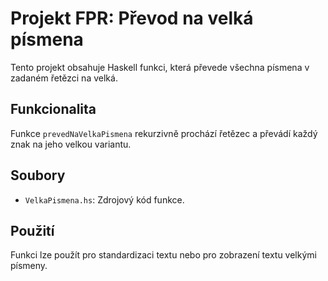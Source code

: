 # Projekt FPR: Převod na velká písmena

Tento projekt obsahuje Haskell funkci, která převede všechna písmena v zadaném řetězci na velká.

## Funkcionalita

Funkce `prevedNaVelkaPismena` rekurzivně prochází řetězec a převádí každý znak na jeho velkou variantu.

## Soubory

*   `VelkaPismena.hs`: Zdrojový kód funkce.

## Použití

Funkci lze použít pro standardizaci textu nebo pro zobrazení textu velkými písmeny.
